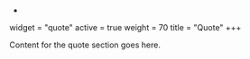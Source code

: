 +
widget = "quote"
active = true
weight = 70
title = "Quote"
+++

Content for the quote section goes here.